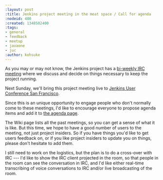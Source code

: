 ```yaml
---
:layout: post
:title: Jenkins project meeting in the meat space / Call for agenda
:nodeid: 400
:created: 1348502400
:tags:
- general
- feedback
- meetup
- javaone
- juc
:author: kohsuke
---
```

As you may or may not know, the Jenkins project has a [bi-weekly IRC meeting](https://wiki.jenkins.io/display/JENKINS/Governance+Meeting+Agenda) where we discuss and decide on things necessary to keep the project running.

Next Sunday, we'll bring this project meeting live to [Jenkins User Conference San Francisco](https://www.cloudbees.com/jenkins-user-conference-2012-san-francisco.cb).

Since this is an unique opportunity to engage people who don't normally come to these meetings, I'd like to encourage everyone to propose agenda items and add it to [the agenda page](https://wiki.jenkins.io/display/JENKINS/Governance+Meeting+Agenda#GovernanceMeetingAgenda-JenkinsUserConferenceMeeting@SanFrancisco).

The Wiki page lists all the past meetings, so you can get a sense of what it is like. But this time, we hope to have a good number of users to the meeting, not just project insiders. So if you have things you'd like to get users feedback on, or if you like project insiders to update you on things, please don't hesitate to add them.

I still need to work on the logistics, but the plan is to do a cross-over with IRC --- I'd like to show the IRC client projected in the room, so that people in the room can see the conversation in IRC, and I'd like either real-time transcribing of voice conversations to IRC and/or live broadcasting of the room.
